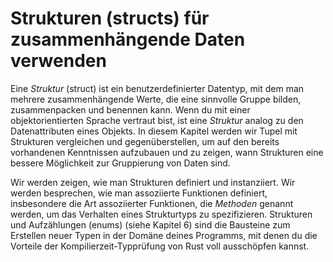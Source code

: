 # Strukturen (structs) für zusammenhängende Daten verwenden

Eine _Struktur_ (struct) ist ein benutzerdefinierter Datentyp, mit dem man
mehrere zusammenhängende Werte, die eine sinnvolle Gruppe bilden,
zusammenpacken und benennen kann. Wenn du mit einer objektorientierten Sprache
vertraut bist, ist eine _Struktur_ analog zu den Datenattributen eines Objekts.
In diesem Kapitel werden wir Tupel mit Strukturen vergleichen und
gegenüberstellen, um auf den bereits vorhandenen Kenntnissen aufzubauen und zu
zeigen, wann Strukturen eine bessere Möglichkeit zur Gruppierung von Daten
sind.

Wir werden zeigen, wie man Strukturen definiert und instanziiert. Wir werden
besprechen, wie man assoziierte Funktionen definiert, insbesondere die Art
assoziierter Funktionen, die _Methoden_ genannt werden, um das Verhalten eines
Strukturtyps zu spezifizieren. Strukturen und Aufzählungen (enums) (siehe
Kapitel 6) sind die Bausteine zum Erstellen neuer Typen in der Domäne deines
Programms, mit denen du die Vorteile der Kompilierzeit-Typprüfung von Rust voll
ausschöpfen kannst.
